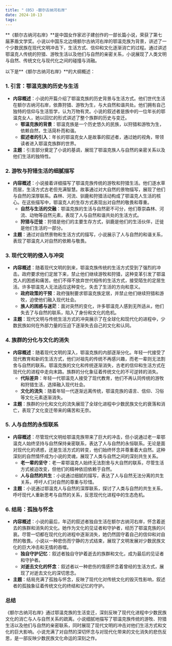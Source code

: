 ```yaml
---
title: "《05》-额尔古纳河右岸"
date: 2024-10-13
tags: 
---
```

**《额尔古纳河右岸》**是中国女作家迟子建创作的一部长篇小说，荣获了第七届茅盾文学奖。小说以中国东北边境额尔古纳河右岸的鄂温克族为背景，讲述了一个少数民族在现代文明冲击下，生活方式、信仰和文化逐渐消亡的过程。通过讲述鄂温克人传统的狩猎、游牧生活以及他们与自然的亲密关系，小说展现了人类文明与自然、传统文化与现代化之间的碰撞与消融。

以下是**《额尔古纳河右岸》**的大纲概述：

### 1. **引言：鄂温克族的历史与生活**
- **内容概述**：小说的开篇介绍了鄂温克族的历史背景与生活方式。他们世代生活在额尔古纳河右岸，依靠狩猎、游牧为生，与大自然和谐共处。他们拥有自己独特的信仰与生活哲学，认为万物有灵。小说的叙述者是族中的一位年长的鄂温克女人，她以回忆的形式讲述了整个族群的历史与变迁。
  - **鄂温克族的背景**：鄂温克族是一个历史悠久的民族，以狩猎和游牧为生，依赖自然，生活简朴而和谐。
  - **叙述者的引入**：年长的鄂温克女人是故事的叙述者，通过她的视角，带领读者进入鄂温克族群的世界。
- **主题**：引言部分奠定了小说的基调，展现了鄂温克族人与自然的亲密关系以及他们生活的独特性。

### 2. **游牧与狩猎生活的细腻描写**
- **内容概述**：小说接着详细描写了鄂温克族传统的游牧和狩猎生活。他们逐水草而居，生活方式古老但充满智慧。故事通过对大自然的景物描写，展现了他们与自然的深厚联系。森林、河流、驯鹿和狩猎活动构成了鄂温克人生活的核心。在这些描写中，鄂温克人的生存方式表现出对自然的敬畏和尊重。
  - **自然与生活的交融**：鄂温克族的生活与自然密不可分，他们尊崇森林、河流、动物等自然元素，表现了人与自然和谐共处的生活方式。
  - **狩猎与迁徙**：狩猎是他们的主要生存方式，驯鹿是他们的生活伙伴，迁徙是他们生活的一部分。
- **主题**：通过对自然景物和生活方式的描写，小说展示了人与自然的和谐关系，表现了鄂温克人对自然的依赖与敬畏。

### 3. **现代文明的侵入与冲突**
- **内容概述**：随着现代文明的到来，鄂温克族传统的生活方式受到了强烈的冲击。政府要求他们定居下来，禁止他们继续游牧和狩猎，这种变革引发了鄂温克人的困惑和痛苦。他们不得不放弃世代相传的生活方式，接受陌生的定居生活。许多鄂温克人无法适应这种变化，失去了生活的方向和意义。
  - **政府政策的干预**：政府强制要求鄂温克族定居，并禁止他们继续狩猎和游牧，迫使他们融入现代社会。
  - **族人的困惑与迷茫**：面对突然的变化，许多鄂温克人感到无所适从，他们失去了与自然的联系，陷入了身份和文化的危机。
- **主题**：现代文明与传统生活方式的冲突展示了在全球化和现代化的进程中，少数民族如何在外部力量的压迫下逐渐失去自己的文化和认同。

### 4. **族群的分化与文化的消失**
- **内容概述**：随着现代文明的深入，鄂温克族的内部逐渐分化。年轻一代接受了现代教育和新的生活方式，他们对祖先的传统不再感兴趣，而老一辈则无法割舍与自然的联系。鄂温克族的文化和传统逐渐消失，古老的信仰和生活方式在现代化的进程中走向末路。族群的分化象征着传统文化的不可逆转的消失。
  - **代际差异**：年轻一代鄂温克人接受了现代教育，他们不再认同传统的游牧和狩猎生活，选择融入现代社会。
  - **文化的流失**：随着年轻一代逐渐远离传统，鄂温克族的语言、信仰、习俗等文化元素逐渐消失。
- **主题**：族群的分化和文化的流失展现了全球化进程中少数民族文化的衰落和消亡，表现了文化变迁带来的痛苦和无奈。

### 5. **人与自然的永恒联系**
- **内容概述**：尽管现代文明给鄂温克族带来了巨大的冲击，但小说通过老一辈鄂温克人始终坚持与自然保持亲密联系，表达了人与自然的永恒联系。无论是面对现代化的诱惑，还是生活方式的转变，他们始终怀念并尊重着大自然。这种深刻的自然情怀成为小说的灵魂，展现了人类与自然之间的深刻共生关系。
  - **老一辈的坚守**：老一辈鄂温克人始终无法割舍与大自然的联系，尽管生活方式被迫改变，但他们的精神依旧依赖于自然。
  - **人与自然的共生**：小说通过细腻的描写，表达了人与自然无法分离的共生关系，呼吁人们对自然的尊重与珍惜。
- **主题**：小说通过鄂温克人与自然的深厚联系，探讨了人类与自然的共生关系，呼吁现代人重新思考与自然的关系，反思现代化进程中的生态危机。

### 6. **结局：孤独与怀念**
- **内容概述**：小说的最后，年迈的叙述者独自生活在额尔古纳河右岸，怀念着逝去的族群和消失的文化。她作为文化的见证者和守护者，经历了鄂温克族的兴衰。尽管一切都在现代化的进程中逐渐消失，她仍然固守着自己的信仰和对自然的敬畏。小说以一种悲伤而宁静的方式结束，展现了文明发展对少数民族文化的巨大冲击和无情的吞噬。
  - **独自守护记忆**：叙述者独自守护着逝去的族群和文化，成为最后的见证者和守护者。
  - **对逝去文化的怀念**：叙述者以一种悲伤的情感怀念着曾经的生活方式，展现了对逝去文化的深切思念。
- **主题**：结局充满了孤独与怀念，反映了现代化对传统文化的毁灭性影响，叙述者的孤独象征着传统文化的终结和记忆的守护。

### **总结**
《额尔古纳河右岸》通过鄂温克族的生活变迁，深刻反映了现代化进程中少数民族文化的消亡与人与自然关系的疏离。小说细腻地描写了鄂温克族传统的游牧、狩猎生活以及他们与自然的亲密联系，同时展现了现代文明的冲击对他们生活方式和文化的巨大影响。小说充满了对自然的深切怀念与对现代化带来的文化消失的悲伤反思，是一部反映少数民族文化命运的深刻之作。
